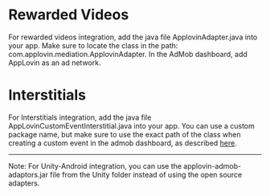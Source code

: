 Rewarded Videos
====================
For rewarded videos integration, add the java file ApplovinAdapter.java into your app. Make sure to locate the class in the path: com.applovin.mediation.ApplovinAdapter. In the AdMob dashboard, add AppLovin as an ad network.

Interstitials
====================
For Interstitials integration, add the java file AppLovinCustomEventInterstitial.java into your app. You can use a custom package name, but make sure to use the exact path of the class when creating a custom event in the admob dashboard, as described [here](https://applovin.com/integration#adMobIntegration).


--------------------
Note: For Unity-Android integration, you can use the applovin-admob-adaptors.jar file from the Unity folder instead of using the open source adapters. 
